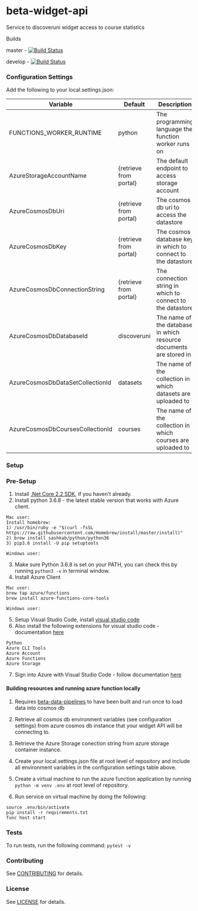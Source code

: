 beta-widget-api
=================
Service to discoveruni widget access to course statistics

Builds

master - [![Build Status](https://dev.azure.com/ofsbeta/discoverUni/_apis/build/status/prod/prod-widget-api?branchName=develop)](https://dev.azure.com/ofsbeta/discoverUni/_build/latest?definitionId=41&branchName=develop)

develop - [![Build Status](https://dev.azure.com/ofsbeta/discoverUni/_apis/build/status/dev/dev-widget-api?branchName=develop)](https://dev.azure.com/ofsbeta/discoverUni/_build/latest?definitionId=37&branchName=develop)

### Configuration Settings

Add the following to your local.settings.json:

| Variable                              | Default                | Description                                                        |
| ------------------------------------- | ---------------------- | ------------------------------------------------------------------ |
| FUNCTIONS_WORKER_RUNTIME              | python                 | The programming language the function worker runs on               |
| AzureStorageAccountName               | {retrieve from portal} | The default endpoint to access storage account                     |
| AzureCosmosDbUri                      | {retrieve from portal} | The cosmos db uri to access the datastore                          |
| AzureCosmosDbKey                      | {retrieve from portal} | The cosmos database key in which to connect to the datastore       |
| AzureCosmosDbConnectionString         | {retrieve from portal} | The connection string in which to connect to the datastore         |
| AzureCosmosDbDatabaseId               | discoveruni            | The name of the database in which resource documents are stored in |
| AzureCosmosDbDataSetCollectionId      | datasets               | The name of the collection in which datasets are uploaded to       |
| AzureCosmosDbCoursesCollectionId      | courses                | The name of the collection in which courses are uploaded to        |

### Setup

### Pre-Setup

1) Install [.Net Core 2.2 SDK](https://dotnet.microsoft.com/download), if you haven't already.
2) Install python 3.6.8 - the latest stable version that works with Azure client.
```
Mac user:
Install homebrew:
1) /usr/bin/ruby -e "$(curl -fsSL https://raw.githubusercontent.com/Homebrew/install/master/install)"
2) brew install sashkab/python/python36
3) pip3.6 install -U pip setuptools

Windows user:
```
3) Make sure Python 3.6.8 is set on your PATH, you can check this by running `python3 -v` in terminal window.
4) Install Azure Client
```
Mac user:
brew tap azure/functions
brew install azure-functions-core-tools

Windows user:
```
5) Setup Visual Studio Code, install [visual studio code](https://code.visualstudio.com/)
6) Also install the following extensions for visual studio code - documentation [here](https://code.visualstudio.com/docs/editor/extension-gallery)

```
Python
Azure CLI Tools
Azure Account
Azure Functions
Azure Storage
```

7) Sign into Azure with Visual Studio Code - follow documentation [here](https://docs.microsoft.com/en-us/azure/azure-functions/tutorial-vs-code-serverless-python#_sign-in-to-azure)

#### Building resources and running azure function locally

1) Requires [beta-data-pipelines](https://github.com/office-for-students/beta-data-pipelines) to have been built and run once to load data into cosmos db

2) Retrieve all cosmos db environment variables (see configuration settings) from azure cosmos db instance that your widget API will be connecting to.

3) Retrieve the Azure Storage conection string from azure storage container instance.

3) Create your local.settings.json file at root level of repository and include all environment variables in the configuration settings table above.

6) Create a virtual machine to run the azure function application by running `python -m venv .env` at root level of repository.

7) Run service on virtual machine by doing the following:
```
source .env/bin/activate
pip install -r requirements.txt
func host start
```

### Tests

To run tests, run the following command: `pytest -v`

### Contributing

See [CONTRIBUTING](CONTRIBUTING.md) for details.

### License

See [LICENSE](LICENSE.md) for details.
